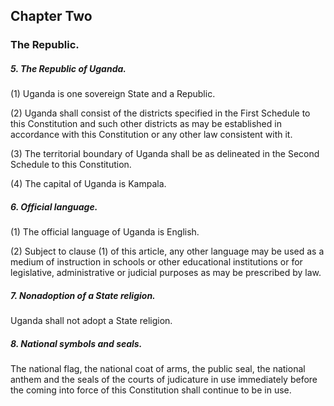 ## Chapter Two

### The Republic.

##### 5. The Republic of Uganda.

(1) Uganda is one sovereign State and a Republic.

(2) Uganda shall consist of the districts specified in the First Schedule
to this Constitution and such other districts as may be established in
accordance with this Constitution or any other law consistent with it.

(3) The territorial boundary of Uganda shall be as delineated in the
Second Schedule to this Constitution.

(4) The capital of Uganda is Kampala.

##### 6. Official language.

(1) The official language of Uganda is English.

(2) Subject to clause (1) of this article, any other language may be
used as a medium of instruction in schools or other educational institutions
or for legislative, administrative or judicial purposes as may be prescribed by
law.

##### 7. Nonadoption of a State religion.

Uganda shall not adopt a State religion.

##### 8. National symbols and seals.

The national flag, the national coat of arms, the public seal, the national
anthem and the seals of the courts of judicature in use immediately before the
coming into force of this Constitution shall continue to be in use.
